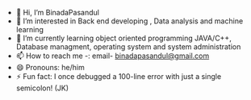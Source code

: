 - 👋 Hi, I’m BinadaPasandul
- 👀 I’m interested in Back end developing , Data analysis and machine learning
- 🌱 I’m currently learning object oriented programming JAVA/C++, Database managment, operating system and system administration
- 📫 How to reach me -: email- binadapasandul@gmail.com
- 😄 Pronouns: he/him
- ⚡ Fun fact: I once debugged a 100-line error with just a single semicolon! (JK)

<!---
BinadaPasandul/BinadaPasandul is a ✨ special ✨ repository because its `README.md` (this file) appears on your GitHub profile.
You can click the Preview link to take a look at your changes.
--->
